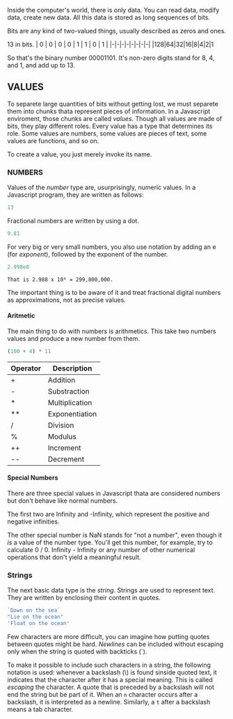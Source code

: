 Inside the computer's world, there is only data. You can read data, modify data, create new data. All this data is stored as long sequences of bits.

Bits are any kind of two-valued things, usually described as zeros and ones. 

13 in bits.
| 0 | 0 | 0 |  0 | 1 | 1 | 0 | 1 | 
|-|-|-|-|-|-|-|-|
|128|64|32|16|8|4|2|1

So that's the binary number 00001101. It's non-zero digits stand for 8, 4, and 1, and add up to 13.

## VALUES

To separete large quantities of bits without getting lost, we must separete them into chunks thata represent pieces of information.
In a Javascript enviroment, those chunks are called _values_. Though all values are made of bits, they play different roles. Every value has a type that determines its role. Some values are numbers, some values are pieces of text, some values are functions, and so on.

To create a value, you just merely invoke its name.

### NUMBERS

Values of the _number_ type are, usurprisingly, numeric values. In a Javascript program, they are written as follows:
```javascript
13
```
Fractional numbers are written by using a dot.
```javascript
9.81
```
For very big or very small numbers, you also use notation by adding an e (for _exponent_), followed by the exponent of the number.
```javascript
2.998e8
```
	That is 2.988 x 10⁸ = 299,800,000.

The important thing is to be aware of it
and treat fractional digital numbers as approximations, not as precise
values.

#### Aritmetic
The main thing to do with numbers is arithmetics. This take two numbers values and produce a new number from them.

```javascript
(100 + 4) * 11
```
| Operator | Description |
| - | -|
| + | Addition |
| - | Substraction |
| * | Multiplication |
| ** | Exponentiation |
| / | Division |
| % | Modulus |
| ++ | Increment |
| -- | Decrement |

#### Special Numbers 
There are three special values in Javascript thata are considered numbers but don't behave like normal numbers.

The first two are Infinity and -Infinity, which represent the positive and negative infinities.

The other special number is NaN stands for "not a number", even  though it _is_ a value of the number type. You'll get this number, for example, try to calculate 0 / 0. Infinity - Infinity or any number of other numerical operations that don't yield a meaningful result.

### Strings
The next basic data type is the _string_. Strings are used to represent text. They are written by enclosing their content in quotes.
```javascript
`Down on the sea`
"Lie on the ocean"
'Float on the ocean'
```
Few characters are more difficult, you can imagine how putting quotes between quotes might be hard. _Newlines_
can be included without escaping only when the string is quoted  with backticks (`).

To make it possible to include such characters in a string, the following notation is used: whenever a backslash (\\\) is found sinside quoted text, it indicates that the character after it has a special meaning. This is called _escaping_ the character. A quote that is preceded by a backslash will not end the string but be part of it. When an `n` character occurs after a backslash, it is interpreted as a newline. Similarly, a `t` after a backslash means a tab character. 